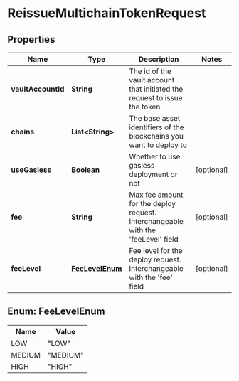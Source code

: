 

# ReissueMultichainTokenRequest


## Properties

| Name | Type | Description | Notes |
|------------ | ------------- | ------------- | -------------|
|**vaultAccountId** | **String** | The id of the vault account that initiated the request to issue the token |  |
|**chains** | **List&lt;String&gt;** | The base asset identifiers of the blockchains you want to deploy to |  |
|**useGasless** | **Boolean** | Whether to use gasless deployment or not |  [optional] |
|**fee** | **String** | Max fee amount for the deploy request. Interchangeable with the &#39;feeLevel&#39; field |  [optional] |
|**feeLevel** | [**FeeLevelEnum**](#FeeLevelEnum) | Fee level for the deploy request. Interchangeable with the &#39;fee&#39; field |  [optional] |



## Enum: FeeLevelEnum

| Name | Value |
|---- | -----|
| LOW | &quot;LOW&quot; |
| MEDIUM | &quot;MEDIUM&quot; |
| HIGH | &quot;HIGH&quot; |



